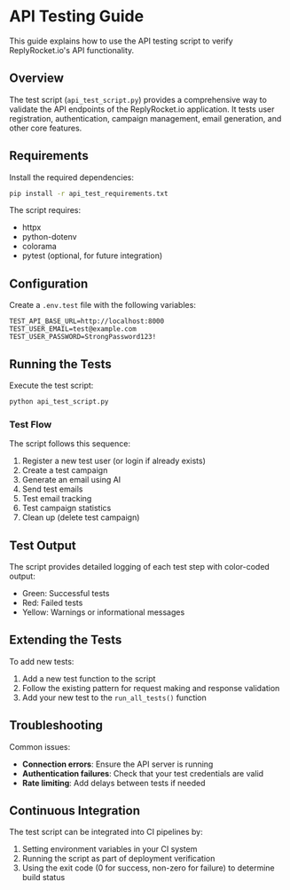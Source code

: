 # API Testing Guide

This guide explains how to use the API testing script to verify ReplyRocket.io's API functionality.

## Overview

The test script (`api_test_script.py`) provides a comprehensive way to validate the API endpoints of the ReplyRocket.io application. It tests user registration, authentication, campaign management, email generation, and other core features.

## Requirements

Install the required dependencies:

```bash
pip install -r api_test_requirements.txt
```

The script requires:
- httpx
- python-dotenv
- colorama
- pytest (optional, for future integration)

## Configuration

Create a `.env.test` file with the following variables:

```
TEST_API_BASE_URL=http://localhost:8000
TEST_USER_EMAIL=test@example.com
TEST_USER_PASSWORD=StrongPassword123!
```

## Running the Tests

Execute the test script:

```bash
python api_test_script.py
```

### Test Flow

The script follows this sequence:
1. Register a new test user (or login if already exists)
2. Create a test campaign
3. Generate an email using AI
4. Send test emails
5. Test email tracking
6. Test campaign statistics
7. Clean up (delete test campaign)

## Test Output

The script provides detailed logging of each test step with color-coded output:
- Green: Successful tests
- Red: Failed tests
- Yellow: Warnings or informational messages

## Extending the Tests

To add new tests:
1. Add a new test function to the script
2. Follow the existing pattern for request making and response validation
3. Add your new test to the `run_all_tests()` function

## Troubleshooting

Common issues:
- **Connection errors**: Ensure the API server is running
- **Authentication failures**: Check that your test credentials are valid
- **Rate limiting**: Add delays between tests if needed

## Continuous Integration

The test script can be integrated into CI pipelines by:
1. Setting environment variables in your CI system
2. Running the script as part of deployment verification
3. Using the exit code (0 for success, non-zero for failure) to determine build status 